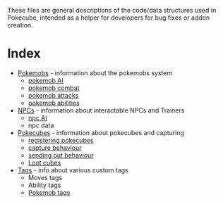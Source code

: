 These files are general descriptions of the code/data structures used in Pokecube, intended as a helper for developers for bug fixes or addon creation.

# Index

-   [Pokemobs](pokemobs.md) - information about the pokemobs system
    -   [pokemob AI](pokemobs.md#pokemob-ai)
    -   [pokemob combat](pokemobs.md#combat-structure)
    -   [pokemob attacks](pokemobs.md#attack-use-and-order)
    -   [pokemob abilities](pokemobs.md#abilities-and-their-effects)
-   [NPCs](npcs.md) - information about interactable NPCs and Trainers
    -   [npc AI](npcs.md#trainer-combat-ai)
    -   npc data
-   [Pokecubes](pokecubes.md) - information about pokecubes and capturing
    -   [registering pokecubes](pokecube.md#registering-pokecubes)
    -   [capture behaviour](pokecubes.md#capturing-pokemobs)
    -   [sending out behaviour](pokecubes.md#sending-out-pokemobs)
    -   [Loot cubes](pokecubes.md#loot-pokecubes)
-   [Tags](custom_tags.md) - info about various custom tags
    -   Moves tags
    -   Ability tags
    -   [Pokemob tags](custom_tags.md#pokemob-tags)